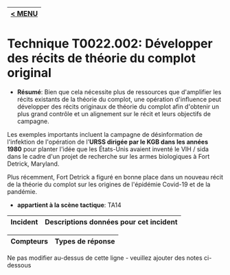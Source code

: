 |[< MENU](../../README.md)|
|---|
# Technique T0022.002: Développer des récits de théorie du complot original

* **Résumé**: Bien que cela nécessite plus de ressources que d'amplifier les récits existants de la théorie du complot, une opération d'influence peut développer des récits originaux de théorie du complot afin d'obtenir un plus grand contrôle et un alignement sur le récit et leurs objectifs de campagne.

Les exemples importants incluent la campagne de désinformation de l'infektion de l'opération de l'__URSS dirigée par le KGB dans les années 1980__ pour planter l'idée que les États-Unis avaient inventé le VIH / sida dans le cadre d'un projet de recherche sur les armes biologiques à Fort Detrick, Maryland.

Plus récemment, Fort Detrick a figuré en bonne place dans un nouveau récit de la théorie du complot sur les origines de l'épidémie Covid-19 et de la pandémie.

* **appartient à la scène tactique**: TA14


|Incident |Descriptions données pour cet incident |
|-------- |-------------------- |



|Compteurs |Types de réponse |
|-------- |-------------- |


Ne pas modifier au-dessus de cette ligne - veuillez ajouter des notes ci-dessous